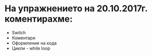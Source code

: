 # На упражнението на 20.10.2017г. коментирахме:

* Switch
* Коментари
* Оформление на кода
* Цикли - while loop